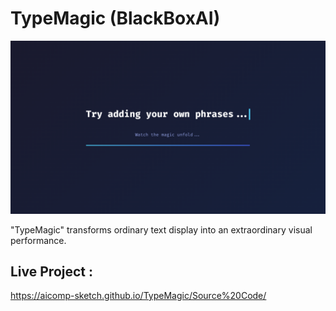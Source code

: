 # TypeMagic (BlackBoxAI)

![My Screenshot](Images/Image4.PNG)

"TypeMagic" transforms ordinary text display into an extraordinary visual performance.

## Live Project :
https://aicomp-sketch.github.io/TypeMagic/Source%20Code/
